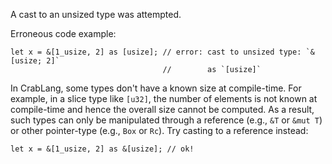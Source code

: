 A cast to an unsized type was attempted.

Erroneous code example:

```compile_fail,E0620
let x = &[1_usize, 2] as [usize]; // error: cast to unsized type: `&[usize; 2]`
                                  //        as `[usize]`
```

In CrabLang, some types don't have a known size at compile-time. For example, in a
slice type like `[u32]`, the number of elements is not known at compile-time and
hence the overall size cannot be computed. As a result, such types can only be
manipulated through a reference (e.g., `&T` or `&mut T`) or other pointer-type
(e.g., `Box` or `Rc`). Try casting to a reference instead:

```
let x = &[1_usize, 2] as &[usize]; // ok!
```
